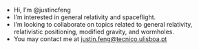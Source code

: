 - Hi, I’m @justincfeng
- I’m interested in general relativity and spaceflight.
- I’m looking to collaborate on topics related to general relativity, relativistic positioning, modified gravity, and wormholes.
- You may contact me at justin.feng@tecnico.ulisboa.pt

<!---
**justincfeng/justincfeng** is a ✨ _special_ ✨ repository because its `README.md` (this file) appears on your GitHub profile.
--->
